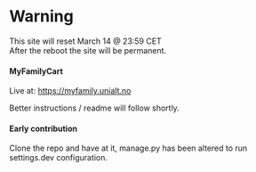 # Warning
This site will reset March 14 @ 23:59 CET  
After the reboot the site will be permanent.


#### MyFamilyCart

Live at: https://myfamily.unialt.no  
  
Better instructions / readme will follow shortly.




#### Early contribution

Clone the repo and have at it, manage.py has been altered to run settings.dev
configuration.

